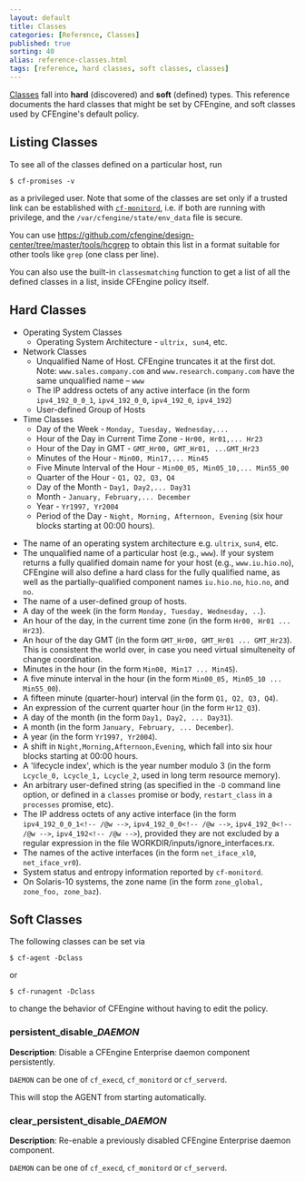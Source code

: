 ```yaml
---
layout: default
title: Classes 
categories: [Reference, Classes]
published: true
sorting: 40
alias: reference-classes.html
tags: [reference, hard classes, soft classes, classes]
---
```


[Classes](manuals-language-concepts-classes.html) fall into **hard**
(discovered) and **soft** (defined) types. This reference documents the hard 
classes that might be set by CFEngine, and soft classes used by CFEngine's 
default policy.

## Listing Classes

To see all of the classes defined on a particular host, run

    $ cf-promises -v

as a privileged user. Note that some of the classes are set only if a trusted 
link can be established with 
[`cf-monitord`](reference-components-cfmonitord.html), i.e. if both are 
running  with privilege, and the `/var/cfengine/state/env_data` file is 
secure.

You can use
https://github.com/cfengine/design-center/tree/master/tools/hcgrep to
obtain this list in a format suitable for other tools like `grep` (one
class per line).

You can also use the built-in `classesmatching` function to get a list
of all the defined classes in a list, inside CFEngine policy itself.

## Hard Classes

* Operating System Classes
    * Operating System Architecture - `ultrix, sun4`, etc.
* Network Classes
    * Unqualified Name of Host. CFEngine truncates it at the first dot. 
      Note: `www.sales.company.com` and `www.research.company.com` have the
      same unqualified name – `www`
    * The IP address octets of any active interface (in the form
    `ipv4_192_0_0_1`, `ipv4_192_0_0`, `ipv4_192_0`, `ipv4_192`)
    * User-defined Group of Hosts
* Time Classes
    * Day of the Week - `Monday, Tuesday, Wednesday,...`
    * Hour of the Day in Current Time Zone - `Hr00, Hr01,... Hr23`
    * Hour of the Day in GMT - `GMT_Hr00, GMT_Hr01, ...GMT_Hr23`
    * Minutes of the Hour - `Min00, Min17,... Min45`
    * Five Minute Interval of the Hour - `Min00_05, Min05_10,... Min55_00`
    * Quarter of the Hour - `Q1, Q2, Q3, Q4`
    * Day of the Month - `Day1, Day2,... Day31`
    * Month - `January, February,... December`
    * Year - `Yr1997, Yr2004`
    * Period of the Day - `Night, Morning, Afternoon, Evening` (six hour
      blocks starting at 00:00 hours).


-   The name of an operating system architecture e.g. `ultrix`,
    `sun4`, etc.
-   The unqualified name of a particular host (e.g., `www`). If
    your system returns a fully qualified domain name for your host
    (e.g., `www.iu.hio.no`), CFEngine will also define a hard class for
    the fully qualified name, as well as the partially-qualified
    component names `iu.hio.no`, `hio.no`, and `no`.
-   The name of a user-defined group of hosts.
-   A day of the week (in the form
    `Monday, Tuesday, Wednesday, ..`).
-   An hour of the day, in the current time zone (in the form
    `Hr00, Hr01 ... Hr23`).
-   An hour of the day GMT (in the form
    `GMT_Hr00, GMT_Hr01 ... GMT_Hr23`). This is consistent the world
    over, in case you need virtual simulteneity of change coordination.
-   Minutes in the hour (in the form `Min00, Min17 ... Min45`).
-   A five minute interval in the hour (in the form
    `Min00_05, Min05_10 ... Min55_00`).
-   A fifteen minute (quarter-hour) interval (in the form
    `Q1, Q2, Q3, Q4`).
-   An expression of the current quarter hour (in the form
    `Hr12_Q3`).
-   A day of the month (in the form `Day1, Day2, ... Day31`).
-   A month (in the form `January, February, ... December`).
-   A year (in the form `Yr1997, Yr2004`).
-   A shift in `Night,Morning,Afternoon,Evening`, which fall into
    six hour blocks starting at 00:00 hours.
-   A 'lifecycle index', which is the year number modulo 3 (in the
    form `Lcycle_0, Lcycle_1, Lcycle_2`, used in long term resource
    memory).
-   An arbitrary user-defined string (as specified in the `-D`
    command line option, or defined in a `classes` promise or body,
    `restart_class` in a `processes` promise, etc).
-   The IP address octets of any active interface (in the form
    `ipv4_192_0_0_1<!-- /@w -->`, `ipv4_192_0_0<!-- /@w -->`,
    `ipv4_192_0<!-- /@w -->`, `ipv4_192<!-- /@w -->`), provided they
    are not excluded by a regular expression in the file
    WORKDIR/inputs/ignore\_interfaces.rx.
-   The names of the active interfaces (in the form
    `net_iface_xl0`, `net_iface_vr0`).
-   System status and entropy information reported by
    `cf-monitord`.
-   On Solaris-10 systems, the zone name (in the form
    `zone_global, zone_foo, zone_baz`).

## Soft Classes

The following classes can be set via 

    $ cf-agent -Dclass

or

    $ cf-runagent -Dclass
    
to change the behavior of CFEngine without having to edit the policy.

### persistent\_disable\_*DAEMON*

**Description**: Disable a CFEngine Enterprise daemon component persistently.

`DAEMON` can be one of `cf_execd`, `cf_monitord` or `cf_serverd`.

This will stop the AGENT from starting automatically.

### clear_persistent\_disable\_*DAEMON*

**Description**: Re-enable a previously disabled CFEngine Enterprise daemon 
component.

`DAEMON` can be one of `cf_execd`, `cf_monitord` or `cf_serverd`.

